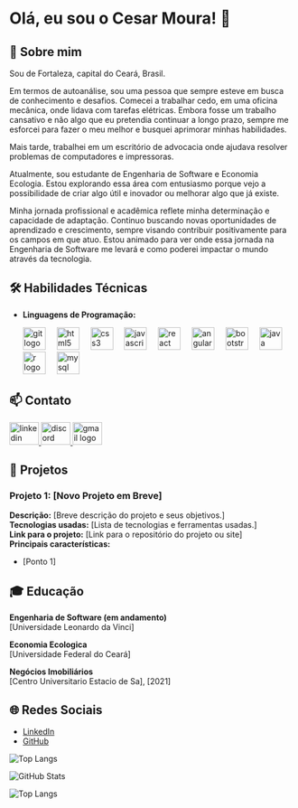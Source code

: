 # Olá, eu sou o Cesar Moura! 👋

## 🚀 Sobre mim
Sou de Fortaleza, capital do Ceará, Brasil.

Em termos de autoanálise, sou uma pessoa que sempre esteve em busca de conhecimento e desafios. Comecei a trabalhar cedo, em uma oficina mecânica, onde lidava com tarefas elétricas. Embora fosse um trabalho cansativo e não algo que eu pretendia continuar a longo prazo, sempre me esforcei para fazer o meu melhor e busquei aprimorar minhas habilidades.

Mais tarde, trabalhei em um escritório de advocacia onde ajudava resolver problemas de computadores e impressoras.

Atualmente, sou estudante de Engenharia de Software e Economia Ecologia. Estou explorando essa área com entusiasmo porque vejo a possibilidade de criar algo útil e inovador ou melhorar algo que já existe.

Minha jornada profissional e acadêmica reflete minha determinação e capacidade de adaptação. Continuo buscando novas oportunidades de aprendizado e crescimento, sempre visando contribuir positivamente para os campos em que atuo. Estou animado para ver onde essa jornada na Engenharia de Software me levará e como poderei impactar o mundo através da tecnologia.

## 🛠 Habilidades Técnicas
- **Linguagens de Programação:**

  <div align="left">
  <img src="https://cdn.jsdelivr.net/gh/devicons/devicon/icons/git/git-original.svg" height="40" alt="git logo"  />
  <img width="12" />
  <img src="https://cdn.jsdelivr.net/gh/devicons/devicon/icons/html5/html5-original.svg" height="40" alt="html5 logo"  />
  <img width="12" />
  <img src="https://cdn.jsdelivr.net/gh/devicons/devicon/icons/css3/css3-original.svg" height="40" alt="css3 logo"  />
  <img width="12" />
  <img src="https://cdn.jsdelivr.net/gh/devicons/devicon/icons/javascript/javascript-original.svg" height="40" alt="javascript logo"  />
  <img width="12" />
  <img src="https://cdn.jsdelivr.net/gh/devicons/devicon/icons/react/react-original.svg" height="40" alt="react logo"  />
  <img width="12" />
  <img src="https://cdn.jsdelivr.net/gh/devicons/devicon/icons/angularjs/angularjs-original.svg" height="40" alt="angularjs logo"  />
  <img width="12" />
  <img src="https://cdn.jsdelivr.net/gh/devicons/devicon/icons/bootstrap/bootstrap-original.svg" height="40" alt="bootstrap logo"  />
  <img width="12" />
  <img src="https://cdn.jsdelivr.net/gh/devicons/devicon/icons/java/java-original.svg" height="40" alt="java logo"  />
  <img width="12" />
  <img src="https://cdn.jsdelivr.net/gh/devicons/devicon/icons/r/r-original.svg" height="40" alt="r logo"  />
  <img width="12" />
  <img src="https://cdn.jsdelivr.net/gh/devicons/devicon/icons/mysql/mysql-original.svg" height="40" alt="mysql logo"  />
</div>

###

## 📫 Contato

<div align="left">
  <a href="https://www.linkedin.com/in/cesarmouradev/" target="_blank">
    <img src="https://raw.githubusercontent.com/maurodesouza/profile-readme-generator/master/src/assets/icons/social/linkedin/default.svg" width="52" height="40" alt="linkedin logo"/>
  </a>
  
  <a href="cesarmouradev" target="_blank">
    <img src="https://raw.githubusercontent.com/maurodesouza/profile-readme-generator/master/src/assets/icons/social/discord/default.svg" width="52" height="40" alt="discord logo"/>
  </a>
  
  <a href="cesarmouradeveloper@gmail.com" target="_blank">
    <img src="https://raw.githubusercontent.com/maurodesouza/profile-readme-generator/master/src/assets/icons/social/gmail/default.svg" width="52" height="40" alt="gmail logo"/>
  </a>
</div>

###

## 📂 Projetos
### Projeto 1: [Novo Projeto em Breve]
**Descrição:** [Breve descrição do projeto e seus objetivos.]  
**Tecnologias usadas:** [Lista de tecnologias e ferramentas usadas.]  
**Link para o projeto:** [Link para o repositório do projeto ou site]  
**Principais características:**
- [Ponto 1]


## 🎓 Educação


**Engenharia de Software (em andamento)**  
[Universidade Leonardo da Vinci]

**Economia Ecologica**  
[Universidade Federal do Ceará]

**Negócios Imobiliários**  
[Centro Universitario Estacio de Sa], [2021]




## 🌐 Redes Sociais
- [LinkedIn](https://www.linkedin.com/in/cesarmouradev)
- [GitHub](https://github.com/cesarmouradev)


![Top Langs](https://github-readme-stats-git-masterrstaa-rickstaa.vercel.app/api/top-langs/?username=SEUUSERNAME&layout=compact&bg_color=000&border_color=30A3DC&title_color=E94D5F&text_color=FFF)



![GitHub Stats](https://github-readme-stats.vercel.app/api?username=SEUUSERNAME&theme=transparent&bg_color=000&border_color=30A3DC&show_icons=true&icon_color=30A3DC&title_color=E94D5F&text_color=FFF)

![Top Langs](https://github-readme-stats-git-masterrstaa-rickstaa.vercel.app/api/top-langs/?username=SEUUSERNAME&bg_color=000&border_color=30A3DC&title_color=E94D5F&text_color=FFF)

